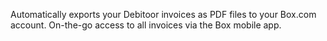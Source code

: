 Automatically exports your Debitoor invoices as PDF files to your Box.com account. On-the-go access to all invoices via the Box mobile app.